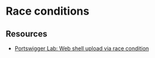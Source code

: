 # Race conditions


## Resources

* [Portswigger Lab: Web shell upload via race condition](https://portswigger.net/web-security/file-upload/lab-file-upload-web-shell-upload-via-race-condition)


